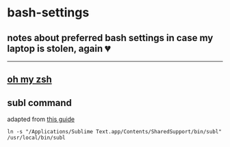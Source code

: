 # bash-settings

## notes about preferred bash settings in case my laptop is stolen, again :broken_heart:
_____

## [oh my zsh](https://github.com/robbyrussell/oh-my-zsh)

## subl command 
adapted from [this guide](https://ashleynolan.co.uk/blog/launching-sublime-from-the-terminal)

```
ln -s "/Applications/Sublime Text.app/Contents/SharedSupport/bin/subl" /usr/local/bin/subl
```
